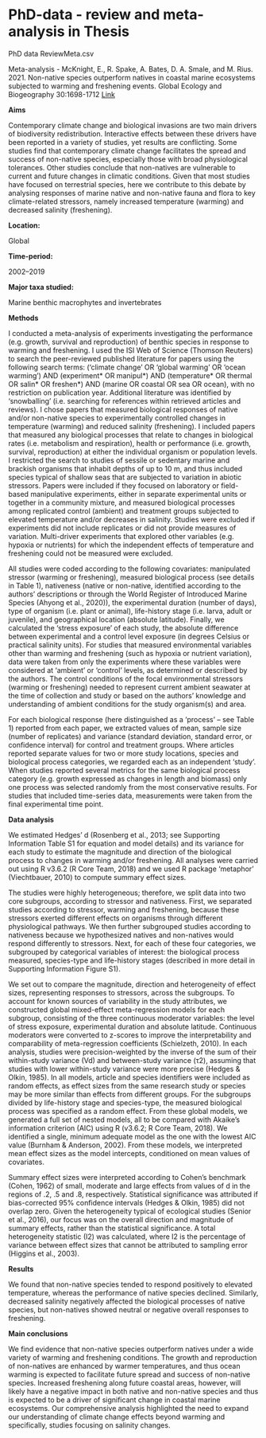 # PhD-data - review and meta-analysis in Thesis
PhD data ReviewMeta.csv

Meta-analysis - McKnight, E., R. Spake, A. Bates, D. A. Smale, and M. Rius. 2021. Non-native species outperform natives in coastal marine ecosystems subjected to warming and freshening events. Global Ecology and Biogeography 30:1698-1712 [Link](https://onlinelibrary.wiley.com/doi/10.1111/geb.13318)

**Aims**

Contemporary climate change and biological invasions are two main drivers of biodiversity redistribution. Interactive effects between these drivers have been reported in a variety of studies, yet results are conflicting. Some studies find that contemporary climate change facilitates the spread and success of non-native species, especially those with broad physiological tolerances. Other studies conclude that non-natives are vulnerable to current and future changes in climatic conditions. Given that most studies have focused on terrestrial species, here we contribute to this debate by analysing responses of marine native and non-native fauna and flora to key climate-related stressors, namely increased temperature (warming) and decreased salinity (freshening).

**Location:** 

Global

**Time-period:** 

2002–2019

**Major taxa studied:** 

Marine benthic macrophytes and invertebrates

**Methods**

I conducted a meta-analysis of experiments investigating the performance (e.g. growth, survival and reproduction) of benthic species in response to warming and freshening.
I used the ISI Web of Science (Thomson Reuters) to search the peer-reviewed published literature for papers using the following search terms: (‘climate change’ OR ‘global warming’ OR ‘ocean warming’) AND (experiment* OR manipul*) AND (temperature* OR thermal OR salin* OR freshen*) AND (marine OR coastal OR sea OR ocean), with no restriction on publication year. Additional literature was identified by ‘snowballing’ (i.e. searching for references within retrieved articles and reviews). I chose papers that measured biological responses of native and/or non-native species to experimentally controlled changes in temperature (warming) and reduced salinity (freshening). I included papers that measured any biological processes that relate to changes in biological rates (i.e. metabolism and respiration), health or performance (i.e. growth, survival, reproduction) at either the individual organism or population levels. I restricted the search to studies of sessile or sedentary marine and brackish organisms that inhabit depths of up to 10 m, and thus included species typical of shallow seas that are subjected to variation in abiotic stressors. Papers were included if they focused on laboratory or field-based manipulative experiments, either in separate experimental units or together in a community mixture, and measured biological processes among replicated control (ambient) and treatment groups subjected to elevated temperature and/or decreases in salinity. Studies were excluded if experiments did not include replicates or did not provide measures of variation. Multi-driver experiments that explored other variables (e.g. hypoxia or nutrients) for which the independent effects of temperature and freshening could not be measured were excluded.

All studies were coded according to the following covariates: manipulated stressor (warming or freshening), measured biological process (see details in Table 1), nativeness (native or non-native, identified according to the authors’ descriptions or through the World Register of Introduced Marine Species (Ahyong et al., 2020)), the experimental duration (number of days), type of organism (i.e. plant or animal), life-history stage (i.e. larva, adult or juvenile), and geographical location (absolute latitude). Finally, we calculated the ‘stress exposure’ of each study, the absolute difference between experimental and a control level exposure (in degrees Celsius or practical salinity units). For studies that measured environmental variables other than warming and freshening (such as hypoxia or nutrient variation), data were taken from only the experiments where these variables were considered at ‘ambient’ or ‘control’ levels, as determined or described by the authors. The control conditions of the focal environmental stressors (warming or freshening) needed to represent current ambient seawater at the time of collection and study or based on the authors’ knowledge and understanding of ambient conditions for the study organism(s) and area.

For each biological response (here distinguished as a ‘process’ – see Table 1) reported from each paper, we extracted values of mean, sample size (number of replicates) and variance (standard deviation, standard error, or confidence interval) for control and treatment groups. Where articles reported separate values for two or more study locations, species and biological process categories, we regarded each as an independent ‘study’. When studies reported several metrics for the same biological process category (e.g. growth expressed as changes in length and biomass) only one process was selected randomly from the most conservative results. For studies that included time-series data, measurements were taken from the final experimental time point.

**Data analysis**

We estimated Hedges’ d (Rosenberg et al., 2013; see Supporting Information Table S1 for equation and model details) and its variance for each study to estimate the magnitude and direction of the biological process to changes in warming and/or freshening. All analyses were carried out using R v3.6.2 (R Core Team, 2018) and we used R package ‘metaphor’ (Viechtbauer, 2010) to compute summary effect sizes.

The studies were highly heterogeneous; therefore, we split data into two core subgroups, according to stressor and nativeness. First, we separated studies according to stressor, warming and freshening, because these stressors exerted different effects on organisms through different physiological pathways. We then further subgrouped studies according to nativeness because we hypothesized natives and non-natives would respond differently to stressors. Next, for each of these four categories, we subgrouped by categorical variables of interest: the biological process measured, species-type and life-history stages (described in more detail in Supporting Information Figure S1).

We set out to compare the magnitude, direction and heterogeneity of effect sizes, representing responses to stressors, across the subgroups. To account for known sources of variability in the study attributes, we constructed global mixed-effect meta-regression models for each subgroup, consisting of the three continuous moderator variables: the level of stress exposure, experimental duration and absolute latitude. Continuous moderators were converted to z-scores to improve the interpretability and comparability of meta-regression coefficients (Schielzeth, 2010). In each analysis, studies were precision-weighted by the inverse of the sum of their within-study variance (Vd) and between-study variance (τ2), assuming that studies with lower within-study variance were more precise (Hedges & Olkin, 1985). In all models, article and species identifiers were included as random effects, as effect sizes from the same research study or species may be more similar than effects from different groups. For the subgroups divided by life-history stage and species-type, the measured biological process was specified as a random effect. From these global models, we generated a full set of nested models, all to be compared with Akaike’s information criterion (AIC) using R (v3.6.2; R Core Team, 2018). We identified a single, minimum adequate model as the one with the lowest AIC value (Burnham & Anderson, 2002). From these models, we interpreted mean effect sizes as the model intercepts, conditioned on mean values of covariates.

Summary effect sizes were interpreted according to Cohen’s benchmark (Cohen, 1962) of small, moderate and large effects from values of d in the regions of .2, .5 and .8, respectively. Statistical significance was attributed if bias-corrected 95% confidence intervals (Hedges & Olkin, 1985) did not overlap zero. Given the heterogeneity typical of ecological studies (Senior et al., 2016), our focus was on the overall direction and magnitude of summary effects, rather than the statistical significance. A total heterogeneity statistic (I2) was calculated, where I2 is the percentage of variance between effect sizes that cannot be attributed to sampling error (Higgins et al., 2003).

**Results**

We found that non-native species tended to respond positively to elevated temperature, whereas the performance of native species declined. Similarly, decreased salinity negatively affected the biological processes of native species, but non-natives showed neutral or negative overall responses to freshening.

**Main conclusions**

We find evidence that non-native species outperform natives under a wide variety of warming and freshening conditions. The growth and reproduction of non-natives are enhanced by warmer temperatures, and thus ocean warming is expected to facilitate future spread and success of non-native species. Increased freshening along future coastal areas, however, will likely have a negative impact in both native and non-native species and thus is expected to be a driver of significant change in coastal marine ecosystems. Our comprehensive analysis highlighted the need to expand our understanding of climate change effects beyond warming and specifically, studies focusing on salinity changes.








